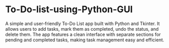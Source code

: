 # To-Do-list-using-Python-GUI
A simple and user-friendly To-Do List app built with Python and Tkinter. It allows users to add tasks, mark them as completed, undo the status, and delete them. The app features a clean interface with separate sections for pending and completed tasks, making task management easy and efficient.
